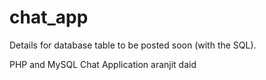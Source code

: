 chat_app
========

Details for database table to be posted soon (with the SQL). 

PHP and MySQL Chat Application
aranjit daid
